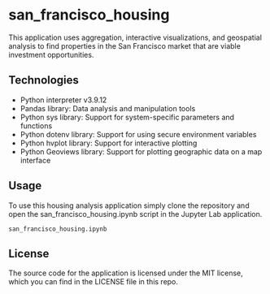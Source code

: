 # san_francisco_housing

This application uses aggregation, interactive visualizations, and geospatial analysis to find properties in the San Francisco market that are viable investment opportunities.

## Technologies

* Python interpreter v3.9.12
* Pandas library: Data analysis and manipulation tools
* Python sys library: Support for system-specific parameters and functions
* Python dotenv library: Support for using secure environment variables
* Python hvplot library: Support for interactive plotting
* Python Geoviews library: Support for plotting geographic data on a map interface

## Usage
To use this housing analysis application simply clone the repository and open the san_francisco_housing.ipynb script in the Jupyter Lab application.

```san_francisco_housing.ipynb```

## License

The source code for the application is licensed under the MIT license, which you can find in the LICENSE file in this repo.
